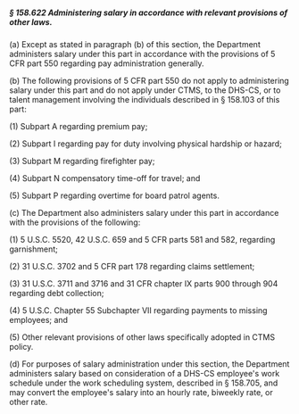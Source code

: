 ##### § 158.622 Administering salary in accordance with relevant provisions of other laws. #####

(a) Except as stated in paragraph (b) of this section, the Department administers salary under this part in accordance with the provisions of 5 CFR part 550 regarding pay administration generally.

(b) The following provisions of 5 CFR part 550 do not apply to administering salary under this part and do not apply under CTMS, to the DHS-CS, or to talent management involving the individuals described in § 158.103 of this part:

(1) Subpart A regarding premium pay;

(2) Subpart I regarding pay for duty involving physical hardship or hazard;

(3) Subpart M regarding firefighter pay;

(4) Subpart N compensatory time-off for travel; and

(5) Subpart P regarding overtime for board patrol agents.

(c) The Department also administers salary under this part in accordance with the provisions of the following:

(1) 5 U.S.C. 5520, 42 U.S.C. 659 and 5 CFR parts 581 and 582, regarding garnishment;

(2) 31 U.S.C. 3702 and 5 CFR part 178 regarding claims settlement;

(3) 31 U.S.C. 3711 and 3716 and 31 CFR chapter IX parts 900 through 904 regarding debt collection;

(4) 5 U.S.C. Chapter 55 Subchapter VII regarding payments to missing employees; and

(5) Other relevant provisions of other laws specifically adopted in CTMS policy.

(d) For purposes of salary administration under this section, the Department administers salary based on consideration of a DHS-CS employee's work schedule under the work scheduling system, described in § 158.705, and may convert the employee's salary into an hourly rate, biweekly rate, or other rate.